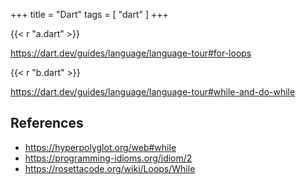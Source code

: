 +++
title = "Dart"
tags = [ "dart" ]
+++

{{< r "a.dart" >}}

<https://dart.dev/guides/language/language-tour#for-loops>

{{< r "b.dart" >}}

<https://dart.dev/guides/language/language-tour#while-and-do-while>

## References

- <https://hyperpolyglot.org/web#while>
- <https://programming-idioms.org/idiom/2>
- <https://rosettacode.org/wiki/Loops/While>
